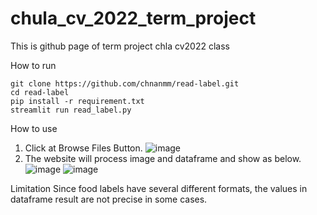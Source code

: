 # chula_cv_2022_term_project
This is github page of term project chla cv2022 class 


How to run
```
git clone https://github.com/chnanmm/read-label.git
cd read-label
pip install -r requirement.txt
streamlit run read_label.py 
```

How to use
1. Click at Browse Files Button.
![image](https://user-images.githubusercontent.com/54425991/166094552-5cc21f82-813a-43da-a7ea-21e74af3ac4f.png)
2. The website will process image and dataframe and show as below.
![image](https://user-images.githubusercontent.com/54425991/166094558-b4e3de4d-6aa1-4c0d-ae9b-13029b422da6.png)
![image](https://user-images.githubusercontent.com/54425991/166094560-4ecee1c1-3249-41c4-b64b-a26dbac5c21a.png)


Limitation
Since food labels have several different formats, the values in dataframe result are not precise in some cases.
